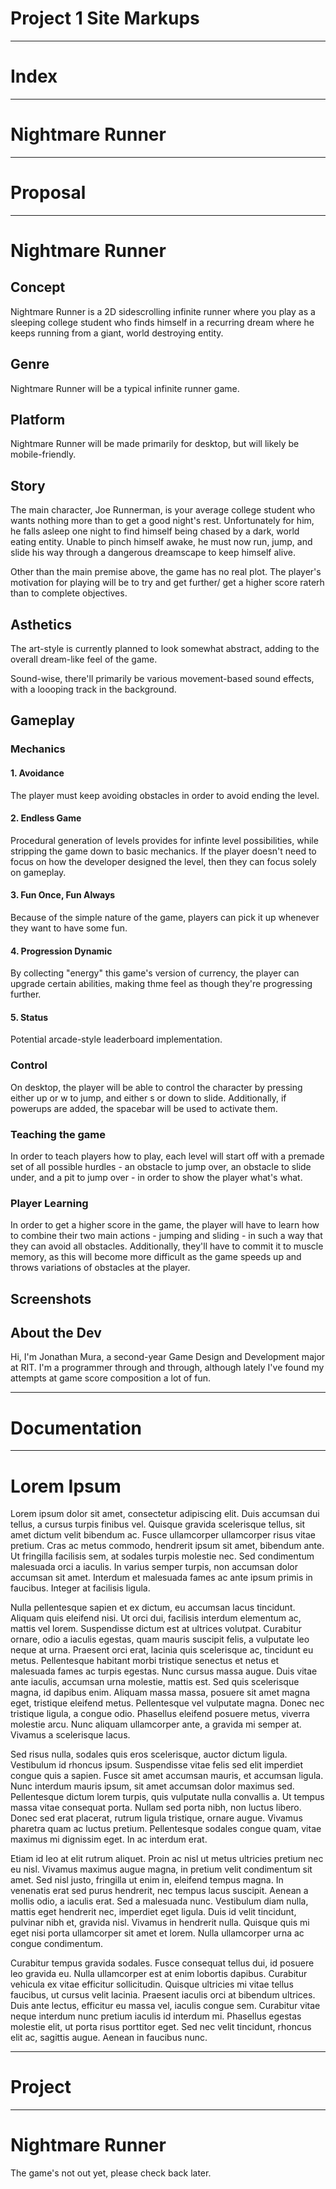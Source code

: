 # Project 1 Site Markups

___

# Index
___

# Nightmare Runner


___

# Proposal
___

# Nightmare Runner

## Concept

Nightmare Runner is a 2D sidescrolling infinite runner where you play as a sleeping college student who finds himself in a recurring dream where he keeps running from a giant, world destroying entity.

## Genre

Nightmare Runner will be a typical infinite runner game.

## Platform

Nightmare Runner will be made primarily for desktop, but will likely be mobile-friendly.

## Story

The main character, Joe Runnerman, is your average college student who wants nothing more than to get a good night's rest. Unfortunately for him, he falls asleep one night to find himself being chased by a dark, world eating entity. Unable to pinch himself awake, he must now run, jump, and slide his way through a dangerous dreamscape to keep himself alive.

Other than the main premise above, the game has no real plot. The player's motivation for playing will be to try and get further/ get a higher score raterh than to complete objectives.

## Asthetics

The art-style is currently planned to look somewhat abstract, adding to the overall dream-like feel of the game.

Sound-wise, there'll primarily be various movement-based sound effects, with a loooping track in the background.

## Gameplay

### Mechanics

#### 1. Avoidance

The player must keep avoiding obstacles in order to avoid ending the level.

#### 2. Endless Game

Procedural generation of levels provides for infinte level possibilities, while stripping the game down to basic mechanics. If the player doesn't need to focus on how the developer designed the level, then they can focus solely on gameplay.

#### 3. Fun Once, Fun Always

Because of the simple nature of the game, players can pick it up whenever they want to have some fun.

#### 4. Progression Dynamic

By collecting "energy" this game's version of currency, the player can upgrade certain abilities, making thme feel as though they're progressing further.

#### 5. Status

Potential arcade-style leaderboard implementation.

### Control

On desktop, the player will be able to control the character by pressing either up or w to jump, and either s or down to slide. Additionally, if powerups are added, the spacebar will be used to activate them.

### Teaching the game

In order to teach players how to play, each level will start off with a premade set of all possible hurdles - an obstacle to jump over, an obstacle to slide under, and a pit to jump over - in order to show the player what's what.

### Player Learning

In order to get a higher score in the game, the player will have to learn how to combine their two main actions - jumping and sliding - in such a way that they can avoid all obstacles. Additionally, they'll have to commit it to muscle memory, as this will become more difficult as the game speeds up and throws variations of obstacles at the player.


## Screenshots


## About the Dev

Hi, I'm Jonathan Mura, a second-year Game Design and Development major at RIT. I'm a programmer through and through, although lately I've found my attempts at game score composition a lot of fun.

___

# Documentation
___

# Lorem Ipsum

Lorem ipsum dolor sit amet, consectetur adipiscing elit. Duis accumsan dui tellus, a cursus turpis finibus vel. Quisque gravida scelerisque tellus, sit amet dictum velit bibendum ac. Fusce ullamcorper ullamcorper risus vitae pretium. Cras ac metus commodo, hendrerit ipsum sit amet, bibendum ante. Ut fringilla facilisis sem, at sodales turpis molestie nec. Sed condimentum malesuada orci a iaculis. In varius semper turpis, non accumsan dolor accumsan sit amet. Interdum et malesuada fames ac ante ipsum primis in faucibus. Integer at facilisis ligula.

Nulla pellentesque sapien et ex dictum, eu accumsan lacus tincidunt. Aliquam quis eleifend nisi. Ut orci dui, facilisis interdum elementum ac, mattis vel lorem. Suspendisse dictum est at ultrices volutpat. Curabitur ornare, odio a iaculis egestas, quam mauris suscipit felis, a vulputate leo neque at urna. Praesent orci erat, lacinia quis scelerisque ac, tincidunt eu metus. Pellentesque habitant morbi tristique senectus et netus et malesuada fames ac turpis egestas. Nunc cursus massa augue. Duis vitae ante iaculis, accumsan urna molestie, mattis est. Sed quis scelerisque magna, id dapibus enim. Aliquam massa massa, posuere sit amet magna eget, tristique eleifend metus. Pellentesque vel vulputate magna. Donec nec tristique ligula, a congue odio. Phasellus eleifend posuere metus, viverra molestie arcu. Nunc aliquam ullamcorper ante, a gravida mi semper at. Vivamus a scelerisque lacus.

Sed risus nulla, sodales quis eros scelerisque, auctor dictum ligula. Vestibulum id rhoncus ipsum. Suspendisse vitae felis sed elit imperdiet congue quis a sapien. Fusce sit amet accumsan mauris, et accumsan ligula. Nunc interdum mauris ipsum, sit amet accumsan dolor maximus sed. Pellentesque dictum lorem turpis, quis vulputate nulla convallis a. Ut tempus massa vitae consequat porta. Nullam sed porta nibh, non luctus libero. Donec sed erat placerat, rutrum ligula tristique, ornare augue. Vivamus pharetra quam ac luctus pretium. Pellentesque sodales congue quam, vitae maximus mi dignissim eget. In ac interdum erat.

Etiam id leo at elit rutrum aliquet. Proin ac nisl ut metus ultricies pretium nec eu nisl. Vivamus maximus augue magna, in pretium velit condimentum sit amet. Sed nisl justo, fringilla ut enim in, eleifend tempus magna. In venenatis erat sed purus hendrerit, nec tempus lacus suscipit. Aenean a mollis odio, a iaculis erat. Sed a malesuada nunc. Vestibulum diam nulla, mattis eget hendrerit nec, imperdiet eget ligula. Duis id velit tincidunt, pulvinar nibh et, gravida nisl. Vivamus in hendrerit nulla. Quisque quis mi eget nisi porta ullamcorper sit amet et lorem. Nulla ullamcorper urna ac congue condimentum.

Curabitur tempus gravida sodales. Fusce consequat tellus dui, id posuere leo gravida eu. Nulla ullamcorper est at enim lobortis dapibus. Curabitur vehicula ex vitae efficitur sollicitudin. Quisque ultricies mi vitae tellus faucibus, ut cursus velit lacinia. Praesent iaculis orci at bibendum ultrices. Duis ante lectus, efficitur eu massa vel, iaculis congue sem. Curabitur vitae neque interdum nunc pretium iaculis id interdum mi. Phasellus egestas molestie elit, ut porta risus porttitor eget. Sed nec velit tincidunt, rhoncus elit ac, sagittis augue. Aenean in faucibus nunc.
___

# Project
___

# Nightmare Runner

The game's not out yet, please check back later.
